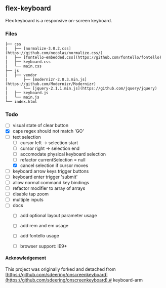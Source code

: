 ## flex-keyboard

Flex keyboard is a responsive on-screen keyboard.


### Files

```
├── css
|   ├── [normalize-3.0.2.css](https://github.com/necolas/normalize.css/)
|   ├── [fontello-embedded.css](https://github.com/fontello/fontello)
|   ├── keyboard.css
|   └── main.css
├── js
|   ├── vendor
|       ├── [modernizr-2.8.3.min.js](https://github.com/Modernizr/Modernizr)
|       └── [jquery-2.1.1.min.js](https://github.com/jquery/jquery)
|   ├── keyboard.js
|   └── main.js
└── index.html
```

### Todo

- [ ] visual state of clear button
- [x] caps regex should not match 'GO'
- [ ] text selection
    - [ ] cursor left -> selection start
    - [ ] cursor right -> selection end
    - [ ] accomodate physical keyboard selection
    - [ ] refactor currentSelection = null
    - [x] cancel selection if cursor moves
- [ ] keyboard arrow keys trigger buttons
- [ ] keyboard enter trigger 'submit'
- [ ] allow normal command key bindings
- [ ] refactor modifier to array of arrays
- [ ] disable tap zoom
- [ ] multiple inputs
- [ ] docs
    - [ ] add optional layout parameter usage
    - [ ] add rem and em usage
    - [ ] add fontello usage
    - [ ] browser support: IE9+


#### Acknowledgement

This project was originally forked and detached from [https://github.com/sdeering/onscreenkeyboard](https://github.com/sdeering/onscreenkeyboard).# keyboard-arm
